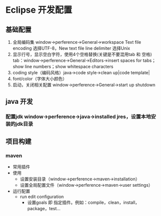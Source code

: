 # Eclipse 开发配置
## 基础配置
1. 全局编码集 window->perference->General->workspace
Text file encoding 选择UTF-8，New text file line delimiter 选择Unix
1. 显示行号，显示空白字符，使用4个空格替换(关键是不要混用tab 和 空格) tab：window->perference->General->Editors->insert spaces for tabs；show line numbers；show whitespace characters
1. coding style（编码风格）java->code style->clean up|code template|
1. font/color（字体大小颜色）
1. 启动，关闭相关配置 window->perference->General->start up shutdown
## java 开发
### 配置jdk window->perference->java->installed jres，设置本地安装的jdk目录
## 项目构建
### maven
- 常用插件
- 使用
    - 设置安装目录（window->perference->maven->installation）
    - 设置全局配置文件（window->perference->maven->user settings）
- 运行配置
    - run edit configuration
        - 设置goals 即 指定插件。例如：compile，clean，install，package，test...